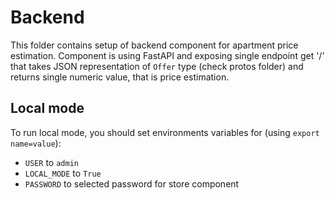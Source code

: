 # Backend

This folder contains setup of backend component for apartment price estimation. Component is using FastAPI and exposing single endpoint get '/' that takes JSON representation of `Offer` type (check protos folder) and returns single numeric value, that is price estimation.

## Local mode

To run local mode, you should set environments variables for (using `export name=value`):
- `USER` to `admin`
- `LOCAL_MODE` to `True`
- `PASSWORD` to selected password for store component